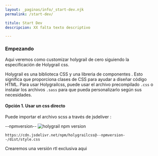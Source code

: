 ```yaml
---
layout: _paginas/info/_start-dev.njk
permalink: /start-dev/

titulo: Start Dev
descripcion: XX falta texto descriptivo

---
```


### Empezando
Aqui veremos como customizar holygrail de cero siguiendo la especificación de Holygrail css.


Holygrail es una biblioteca CSS y una libreria de componentes . Esto significa que proporciona clases de CSS para ayudar a diseñar código HTML. Para usar Holygrailcss, puede usar el archivo precompilado `.css` o instalar los archivos `.sass` para que pueda personalizarlo según sus necesidades.


#### Opción 1. Usar un css directo
Puede importar el archivo scss a través de jsdeliver :

--npmversion-- ![holygrail npm version](https://img.shields.io/npm/v/holygrailcss.svg) 

`https://cdn.jsdelivr.net/npm/holygrailcss@--npmversion--/dist/style.css`

Crearemos una versión rtl exclusiva aqui